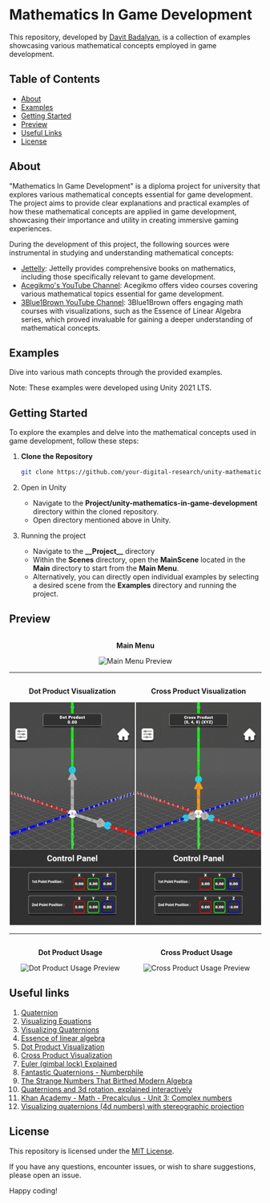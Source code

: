 # Mathematics In Game Development

This repository, developed by [Davit Badalyan](https://github.com/davit-badalyan), is a collection of examples showcasing various mathematical concepts employed in game development.

## Table of Contents

- [About](#about)
- [Examples](#examples)
- [Getting Started](#getting-started)
- [Preview](#preview)
- [Useful Links](#useful-links)
- [License](#license)

## <a name="about"></a> About

"Mathematics In Game Development" is a diploma project for university that explores various mathematical concepts essential for game development. The project aims to provide clear explanations and practical examples of how these mathematical concepts are applied in game development, showcasing their importance and utility in creating immersive gaming experiences.

During the development of this project, the following sources were instrumental in studying and understanding mathematical concepts:

- [Jettelly](https://www.jettelly.com/): Jettelly provides comprehensive books on mathematics, including those specifically relevant to game development.
- [Acegikmo's YouTube Channel](https://www.youtube.com/@Acegikmo/videos): Acegikmo offers video courses covering various mathematical topics essential for game development.
- [3Blue1Brown YouTube Channel](https://www.youtube.com/@3blue1brown): 3Blue1Brown offers engaging math courses with visualizations, such as the Essence of Linear Algebra series, which proved invaluable for gaining a deeper understanding of mathematical concepts.

## <a name="examples"></a> Examples

Dive into various math concepts through the provided examples.

Note: These examples were developed using Unity 2021 LTS.

## <a name="getting-started"></a> Getting Started

To explore the examples and delve into the mathematical concepts used in game development, follow these steps:

1. **Clone the Repository**

   ```bash
   git clone https://github.com/your-digital-research/unity-mathematics-in-game-development
   ```

2. Open in Unity
   - Navigate to the **Project/unity-mathematics-in-game-development** directory within the cloned repository.
   - Open directory mentioned above in Unity.
3. Running the project
   - Navigate to the **\_\_Project\_\_** directory
   - Within the **Scenes** directory, open the **MainScene** located in the **Main** directory to start from the **Main Menu**.
   - Alternatively, you can directly open individual examples by selecting a desired scene from the **Examples** directory and running the project.

## <a name="preview"></a> Preview

<div style="display: flex; justify-content: space-around;">
   <div style="text-align: center;">
      <p><b>Main Menu</b></p>
      <img src="Assets/GIF/main-menu-preview-1.gif" alt="Main Menu Preview" width="250"/>
   </div>
</div>
<hr>
<div style="display: flex; justify-content: space-around;">
   <div style="text-align: center;">
      <p><b>Dot Product Visualization</b></p>
      <img src="Assets/GIF/dot-product-visualization-1.gif" alt="Dot Product Visualization Preview" width="250"/>
   </div>
   <div style="text-align: center;">
      <p><b>Cross Product Visualization</b></p>
      <img src="Assets/GIF/cross-product-visualization-1.gif" alt="Cross Product Visualization Preview" width="250"/>
   </div>
</div>
<hr>
<div style="display: flex; justify-content: space-around;">
   <div style="text-align: center;">
      <p><b>Dot Product Usage</b></p>
      <img src="Assets/GIF/dot-product-usage-1.gif" alt="Dot Product Usage Preview" width="250"/>
   </div>
   <div style="text-align: center;">
      <p><b>Cross Product Usage</b></p>
      <img src="Assets/GIF/cross-product-usage-1.gif" alt="Cross Product Usage Preview" width="250"/>
   </div>
</div>

## <a name="useful-links"></a>Useful links

1. [Quaternion](https://en.wikipedia.org/wiki/Quaternion)
2. [Visualizing Equations](https://www.jettelly.com/books/visualizing-equations-essential-math/)
3. [Visualizing Quaternions](https://eater.net/quaternions)
4. [Essence of linear algebra](https://www.youtube.com/playlist?list=PLZHQObOWTQDPD3MizzM2xVFitgF8hE_ab)
5. [Dot Product Visualization](https://twitter.com/FreyaHolmer/status/1200807790580768768?lang=en)
6. [Cross Product Visualization](https://twitter.com/FreyaHolmer/status/1203059678705602562?lang=en)
7. [Euler (gimbal lock) Explained](https://www.youtube.com/watch?v=zc8b2Jo7mno&t=4s&ab_channel=GuerrillaCG)
8. [Fantastic Quaternions - Numberphile](https://www.youtube.com/watch?v=3BR8tK-LuB0&ab_channel=Numberphile)
9. [The Strange Numbers That Birthed Modern Algebra](https://www.quantamagazine.org/the-strange-numbers-that-birthed-modern-algebra-20180906/)
10. [Quaternions and 3d rotation, explained interactively](https://www.youtube.com/watch?v=zjMuIxRvygQ&ab_channel=3Blue1Brown)
11. [Khan Academy - Math - Precalculus - Unit 3: Complex numbers](https://www.khanacademy.org/math/precalculus/x9e81a4f98389efdf:complex)
12. [Visualizing quaternions (4d numbers) with stereographic projection](https://www.youtube.com/watch?v=d4EgbgTm0Bg&ab_channel=3Blue1Brown)

## <a name="license"></a> License

This repository is licensed under the [MIT License](https://opensource.org/license/mit/).

If you have any questions, encounter issues, or wish to share suggestions, please open an issue.

Happy coding!
